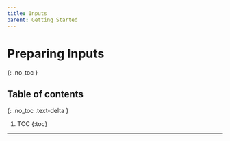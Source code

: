 ```yaml
---
title: Inputs
parent: Getting Started
---
```


# Preparing Inputs
{: .no_toc }

## Table of contents
{: .no_toc .text-delta }

1. TOC
{:toc}

---
